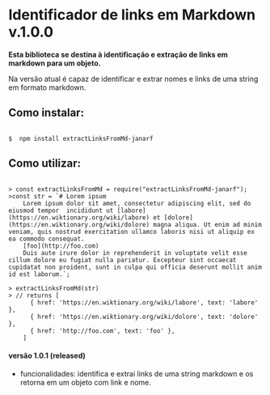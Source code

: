 # Identificador de links em Markdown v.1.0.0

**Esta biblioteca se destina à identificação e extração de links em markdown para um objeto.**


Na versão atual é capaz de identificar e extrar nomes e links de uma string em formato markdown.

## Como instalar:

```shell

$  npm install extractLinksFromMd-janarf

```

## Como utilizar:

```node

> const extractLinksFromMd = require("extractLinksFromMd-janarf");
>const str = `# Lorem ipsum
    Lorem ipsum dolor sit amet, consectetur adipiscing elit, sed do eiusmod tempor  incididunt ut [labore](https://en.wiktionary.org/wiki/labore) et [dolore](https://en.wiktionary.org/wiki/dolore) magna aliqua. Ut enim ad minim veniam, quis nostrud exercitation ullamco laboris nisi ut aliquip ex ea commodo consequat.
    [foo](http://foo.com)
    Duis aute irure dolor in reprehenderit in voluptate velit esse cillum dolore eu fugiat nulla pariatur. Excepteur sint occaecat cupidatat non proident, sunt in culpa qui officia deserunt mollit anim id est laborum.`;

> extractLinksFromMd(str)
> // returns [
      { href: 'https://en.wiktionary.org/wiki/labore', text: 'labore' },
      { href: 'https://en.wiktionary.org/wiki/dolore', text: 'dolore' },
      { href: 'http://foo.com', text: 'foo' },
    ]

```


#### versão 1.0.1 (released)
- funcionalidades:
    identifica e extrai links de uma string markdown e os retorna em um objeto com link e nome.
